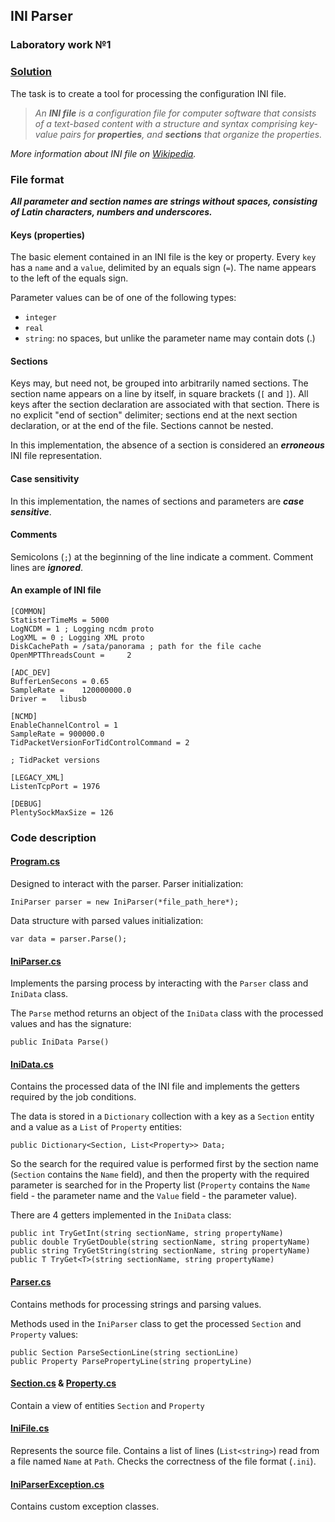 ## INI Parser
### Laboratory work №1

### [Solution](https://github.com/annchous/OopLabs/tree/master/OopLabs/IniParser)

The task is to create a tool for processing the configuration INI file.
> *An **INI file** is a configuration file for computer software that consists of a text-based content with a structure and syntax comprising key-value pairs for **properties**, and **sections** that organize the properties.*

*More information about INI file on [Wikipedia](https://en.wikipedia.org/wiki/INI_file).*

### File format
_**All parameter and section names are strings without spaces, consisting of Latin characters, numbers and underscores.**_
#### Keys (properties)
The basic element contained in an INI file is the key or property. Every ```key``` has a ```name``` and a ```value```, delimited by an equals sign (```=```). The name appears to the left of the equals sign.

Parameter values can be of one of the following types:
* ```integer```
* ```real```
* ```string```: no spaces, but unlike the parameter name may contain dots (.)

#### Sections
Keys may, but need not, be grouped into arbitrarily named sections. The section name appears on a line by itself, in square brackets (```[``` and ```]```). All keys after the section declaration are associated with that section. There is no explicit "end of section" delimiter; sections end at the next section declaration, or at the end of the file. Sections cannot be nested.

In this implementation, the absence of a section is considered an _**erroneous**_ INI file representation.

#### Case sensitivity
In this implementation, the names of sections and parameters are _**case sensitive**_.

#### Comments
Semicolons (```;```) at the beginning of the line indicate a comment. Comment lines are _**ignored**_.

#### An example of INI file
```
[COMMON]
StatisterTimeMs = 5000      
LogNCDM = 1 ; Logging ncdm proto  
LogXML = 0 ; Logging XML proto   
DiskCachePath = /sata/panorama ; path for the file cache 
OpenMPTThreadsCount =     2     

[ADC_DEV]
BufferLenSecons = 0.65   
SampleRate =    120000000.0   
Driver =   libusb   

[NCMD]                  
EnableChannelControl = 1
SampleRate = 900000.0
TidPacketVersionForTidControlCommand = 2

; TidPacket versions

[LEGACY_XML]
ListenTcpPort = 1976

[DEBUG]
PlentySockMaxSize = 126
```


### Code description
#### [Program.cs](https://github.com/annchous/OopLabs/blob/master/OopLabs/IniParser/Program.cs)
Designed to interact with the parser.
Parser initialization:
```
IniParser parser = new IniParser(*file_path_here*);
```
Data structure with parsed values initialization:
```
var data = parser.Parse();
```

#### [IniParser.cs](https://github.com/annchous/OopLabs/blob/master/OopLabs/IniParser/IniParser.cs)
Implements the parsing process by interacting with the ```Parser``` class and ```IniData``` class.

The ```Parse``` method returns an object of the ```IniData``` class with the processed values and has the signature:
```
public IniData Parse()
```

#### [IniData.cs](https://github.com/annchous/OopLabs/blob/master/OopLabs/IniParser/IniData.cs)
Contains the processed data of the INI file and implements the getters required by the job conditions.

The data is stored in a ```Dictionary``` collection with a key as a ```Section``` entity and a value as a ```List``` of ```Property``` entities:
```
public Dictionary<Section, List<Property>> Data;
```
So the search for the required value is performed first by the section name (```Section``` contains the ```Name``` field), and then the property with the required parameter is searched for in the Property list (```Property``` contains the ```Name``` field - the parameter name and the ```Value``` field - the parameter value).

There are 4 getters implemented in the ```IniData``` class:
```
public int TryGetInt(string sectionName, string propertyName)
public double TryGetDouble(string sectionName, string propertyName)
public string TryGetString(string sectionName, string propertyName)
public T TryGet<T>(string sectionName, string propertyName)
```

#### [Parser.cs](https://github.com/annchous/OopLabs/blob/master/OopLabs/IniParser/Parser.cs)
Contains methods for processing strings and parsing values.

Methods used in the ```IniParser``` class to get the processed ```Section``` and ```Property``` values:
```
public Section ParseSectionLine(string sectionLine)
public Property ParsePropertyLine(string propertyLine)
```

#### [Section.cs](https://github.com/annchous/OopLabs/blob/master/OopLabs/IniParser/Section.cs) & [Property.cs](https://github.com/annchous/OopLabs/blob/master/OopLabs/IniParser/Property.cs)
Contain a view of entities ```Section``` and ```Property```

#### [IniFile.cs](https://github.com/annchous/OopLabs/blob/master/OopLabs/IniParser/IniFile.cs)
Represents the source file.
Contains a list of lines (```List<string>```) read from a file named ```Name``` at ```Path```.
Checks the correctness of the file format (```.ini```).

#### [IniParserException.cs](https://github.com/annchous/OopLabs/blob/master/OopLabs/IniParser/IniParserException.cs)
Contains custom exception classes.
